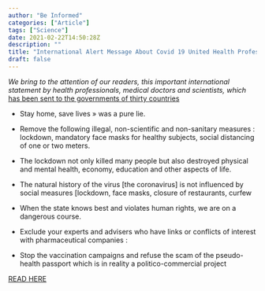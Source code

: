 ```yaml
---
author: "Be Informed"
categories: ["Article"]
tags: ["Science"]
date: 2021-02-22T14:50:28Z
description: ""
title: "International Alert Message About Covid 19 United Health Professionals"
draft: false
---
```


*We bring to the attention of our readers, this important  international statement by health professionals, medical doctors and  scientists,  which* [has been sent to the governments of thirty countries](https://drive.google.com/file/d/1VGiArDJQC7KXjzWv0j9F5R5ONf20nsQK/view)  

- Stay home, save lives » was a pure lie.

- Remove the following illegal, non-scientific and non-sanitary measures : lockdown, mandatory face masks for healthy subjects, social distancing of one or two meters.

- The lockdown not only killed many people but also destroyed physical and mental health, economy, education and other aspects of life.

- The natural history of the virus [the coronavirus] is not influenced by social measures [lockdown, face masks, closure of restaurants, curfew

- When the state knows best and violates human rights, we are on a dangerous course.

- Exclude your experts and advisers who have links or conflicts of interest with pharmaceutical companies :

- Stop the vaccination campaigns and refuse the scam of the pseudo-health passport which is in reality a politico-commercial project

[READ HERE](https://www.globalresearch.ca/international-alert-message-about-covid-19-united-health-professionals/5737680)